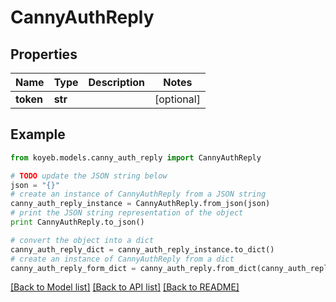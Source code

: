 # CannyAuthReply


## Properties
Name | Type | Description | Notes
------------ | ------------- | ------------- | -------------
**token** | **str** |  | [optional] 

## Example

```python
from koyeb.models.canny_auth_reply import CannyAuthReply

# TODO update the JSON string below
json = "{}"
# create an instance of CannyAuthReply from a JSON string
canny_auth_reply_instance = CannyAuthReply.from_json(json)
# print the JSON string representation of the object
print CannyAuthReply.to_json()

# convert the object into a dict
canny_auth_reply_dict = canny_auth_reply_instance.to_dict()
# create an instance of CannyAuthReply from a dict
canny_auth_reply_form_dict = canny_auth_reply.from_dict(canny_auth_reply_dict)
```
[[Back to Model list]](../README.md#documentation-for-models) [[Back to API list]](../README.md#documentation-for-api-endpoints) [[Back to README]](../README.md)


